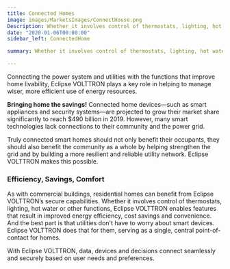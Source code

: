 ```yaml
---
title: Connected Homes
image: images/MarketsImages/ConnectHouse.png
Description: Whether it involves control of thermostats, lighting, hot water or other functions, Eclipse VOLTTRON is a secure solution that can help turn today’s house into tomorrow’s connected home, enabling features that result in improved energy efficiency, cost savings and convenience.
date: "2020-01-06T00:00:00"
sidebar_left: ConnectedHome

summary: Whether it involves control of thermostats, lighting, hot water or other functions, Eclipse VOLTTRON is a secure solution that can help turn today’s house into tomorrow’s connected home, enabling features that result in improved energy efficiency, cost savings and convenience.  

---
```

 Connecting the power system and utilities with the functions that improve home livability, Eclipse VOLTTRON plays a key role in helping to manage wiser, more efficient use of energy resources.  
 
 **Bringing home the savings!** Connected home devices—such as smart appliances and security systems—are projected to grow their market share significantly to reach $490 billion in 2019. However, many smart technologies lack connections to their community and the power grid.

Truly connected smart homes should not only benefit their occupants, they should also benefit the community as a whole by helping strengthen the grid and by building a more resilient and reliable utility network. Eclipse VOLTTRON makes this possible.

### Efficiency, Savings, Comfort

As with commercial buildings, residential homes can benefit from Eclipse VOLTTRON’s secure capabilities. Whether it involves control of thermostats, lighting, hot water or other functions, Eclipse VOLTTRON enables features that result in improved energy efficiency, cost savings and convenience. And the best part is that utilities don't have to worry about smart devices. Eclipse VOLTTRON does that for them, serving as a single, central point-of-contact for homes.

With Eclipse VOLTTRON, data, devices and decisions connect seamlessly and securely based on user needs and preferences.